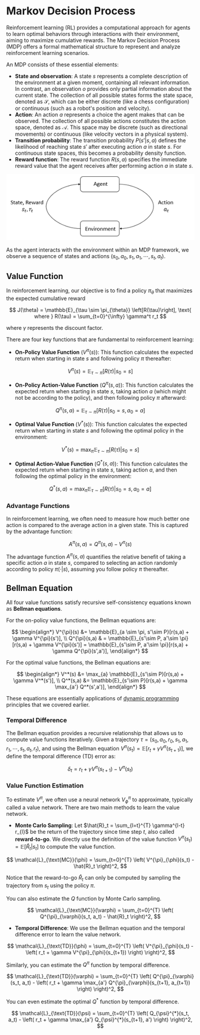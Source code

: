 # Markov Decision Process

Reinforcement learning (RL) provides a computational approach for agents to learn optimal behaviors through interactions with their environment, aiming to maximize cumulative rewards. 
The Markov Decision Process (MDP) offers a formal mathematical structure to represent and analyze reinforcement learning scenarios.

An MDP consists of these essential elements:

- **State and observation**: A state $s$ represents a complete description of the environment at a given moment, containing all relevant information. In contrast, an observation $o$ provides only partial information about the current state. The collection of all possible states forms the state space, denoted as $\mathcal{S}$, which can be either discrete (like a chess configuration) or continuous (such as a robot's position and velocity).
- **Action**: An action $a$ represents a choice the agent makes that can be observed. The collection of all possible actions constitutes the action space, denoted as $\mathcal{A}$. This space may be discrete (such as directional movements) or continuous (like velocity vectors in a physical system).
- **Transition probability**: The transition probability $P(s'|s,a)$ defines the likelihood of reaching state $s'$ after executing action $a$ in state $s$. For continuous state spaces, this becomes a probability density function.
- **Reward function**: The reward function $R(s,a)$ specifies the immediate reward value that the agent receives after performing action $a$ in state $s$.

![MDP](./rl.assets/mdp.png)


As the agent interacts with the environment within an MDP framework, we observe a sequence of states and actions $(s_0, a_0, s_1, a_1, \cdots, s_t, a_t)$.

<!-- 
### OpenAI Gym

OpenAI Gym is a toolkit for developing and comparing reinforcement learning algorithms. It provides a standard API for interacting with environments, and a suite of pre-implemented environments for testing and training reinforcement learning algorithms.

Initializing environments is very easy in Gym and can be done via:

```python
import gym
env = gym.make("LunarLander-v3", render_mode="human")
```

Here `render_mode="human"` will render the environment in a window.

We can initialize the environment and reset it via:

```python
state, info = env.reset()
```

The `state` is the initial state (observation) of the environment. You can have access to the observation space via `env.observation_space` and action space via `env.action_space`.

```python
print(env.observation_space)
# Box([-2.5, -2.5, -10., -10., -6.2831855, -10., -0., -0.], [2.5, 2.5, 10., 10., 6.2831855, 10., 1., 1.], (8,), float32):
# This is a continuous observation space with 8 dimensions.
print(env.action_space)
# Discrete(4): This is a discrete action space with 4 actions.
```

You can randomly sample an action from the action space via:

```python
action = env.action_space.sample()
```

Then you can take an action in the environment via:

```python
next_state, reward, terminated, truncated, info = env.step(action)
```

Here `terminated` and `truncated` are boolean variables that indicate if the episode is terminated or truncated.












## Policy

A policy is a rule used by an agent to decide what actions to take. 

A deterministic policy $\pi: \mathcal{S} \rightarrow \mathcal{A}$ is a mapping from states to actions. It represents the agent's behavior.

A stochastic policy $\pi(a|s)$ is a conditional probability distribution over actions given states. That means, given a state $s$, the policy $\pi$ will take action $a$ with probability $\pi(a|s)$. When the action space is continuous, the policy is a probability density function.

In deep RL, we deal with parameterized policies: 

$$
a_t \sim \pi_{\theta}(a|s_t) \text{ or } a_t = \pi_{\theta}(s_t)
$$

where $\theta$ is usually a neural network. In this course, we focus on the continuous state and action space with stochastic policy. In the following of this chapter, unless otherwise specified, we will presume the state and action spaces are continuous and $\pi(\cdot|s)$ is a density over action space.

Given a stochastic policy $\pi_{\theta}(a|s)$, the MDP trajectory $\tau = (s_0, a_0, r_0, s_1, a_1, r_1, \cdots, s_t, a_t, r_t)$ is generated by

$$
a_t \sim \pi_{\theta}(a|s_t) \\
s_{t+1} \sim P(s_{t+1}|s_t, a_t)\\
r_t = R(s_t, a_t)
$$

**PyTorch Implementation**

The following code shows the complete implementation of a stochastic policy in PyTorch.

```python
import gym

def sample_trajectory(env, policy, max_steps=200):
    state, _ = env.reset()
    trajectory = []
    
    for _ in range(max_steps):
        action = policy(state)  # Choose action using provided policy function
        next_state, reward, terminated, truncated, info = env.step(action)
        done = terminated or truncated
        trajectory.append((state, action, reward, next_state, done))
        state = next_state
        if done:
            break
            
    return trajectory

# For demonstration, here's an example using CartPole-v1.
env = gym.make('CartPole-v1')
# Example policy: A random policy that returns a random valid action.
def random_policy(state):
    return env.action_space.sample()
# Sample a trajectory using the random policy.
traj = sample_trajectory(env, random_policy)
for state, action, reward, next_state, done in traj:
    env.render() # visualize the current state of the environment
```

You can visualize the current state of the environment via: -->




## Value Function

In reinforcement learning, our objective is to find a policy $\pi_{\theta}$ that maximizes the expected cumulative reward

$$
J(\theta) = \mathbb{E}_{\tau \sim \pi_{\theta}} \left[R(\tau)\right], \text{ where } R(\tau) = \sum_{t=0}^{\infty} \gamma^t r_t
$$

where $\gamma$ represents the discount factor.

There are four key functions that are fundamental to reinforcement learning:

- **On-Policy Value Function** ($V^{\pi}(s)$): This function calculates the expected return when starting in state $s$ and following policy $\pi$ thereafter:

$$
V^{\pi}(s) = \mathbb{E}_{\tau \sim \pi}[R(\tau)| s_0 = s]
$$

- **On-Policy Action-Value Function** ($Q^{\pi}(s,a)$): This function calculates the expected return when starting in state $s$, taking action $a$ (which might not be according to the policy), and then following policy $\pi$ afterward:

$$
Q^{\pi}(s,a) = \mathbb{E}_{\tau \sim \pi}[R(\tau)| s_0 = s, a_0 = a]
$$

- **Optimal Value Function** ($V^*(s)$): This function calculates the expected return when starting in state $s$ and following the optimal policy in the environment:

$$
V^*(s) = \max_{\pi} \mathbb{E}_{\tau \sim \pi}[R(\tau)| s_0 = s]
$$

- **Optimal Action-Value Function** ($Q^*(s,a)$): This function calculates the expected return when starting in state $s$, taking action $a$, and then following the optimal policy in the environment:

$$
Q^*(s,a) = \max_{\pi} \mathbb{E}_{\tau \sim \pi}[R(\tau)| s_0 = s, a_0 = a]
$$

### Advantage Functions

In reinforcement learning, we often need to measure how much better one action is compared to the average action in a given state. This is captured by the advantage function:

$$
A^{\pi}(s,a) = Q^{\pi}(s,a) - V^{\pi}(s)
$$

The advantage function $A^{\pi}(s,a)$ quantifies the relative benefit of taking a specific action $a$ in state $s$, compared to selecting an action randomly according to policy $\pi(·|s)$, assuming you follow policy $\pi$ thereafter.

## Bellman Equation

All four value functions satisfy recursive self-consistency equations known as **Bellman equations**.

For the on-policy value functions, the Bellman equations are:

$$
\begin{align*}
V^{\pi}(s) &= \mathbb{E}_{a \sim \pi, s'\sim P}[r(s,a) + \gamma V^{\pi}(s')], \\
Q^{\pi}(s,a) & = \mathbb{E}_{s'\sim P, a'\sim \pi}[r(s,a) + \gamma V^{\pi}(s')] = \mathbb{E}_{s'\sim P, a'\sim \pi}[r(s,a) + \gamma Q^{\pi}(s',a')],
\end{align*}
$$

For the optimal value functions, the Bellman equations are:

$$
\begin{align*}
V^*(s) &= \max_{a} \mathbb{E}_{s'\sim P}[r(s,a) + \gamma V^*(s')], \\
Q^*(s,a) &= \mathbb{E}_{s'\sim P}[r(s,a) + \gamma \max_{a'} Q^*(s',a')],
\end{align*}
$$

These equations are essentially applications of [dynamic programming](../chapter_algorithms/dynamic_programming.md) principles that we covered earlier.

### Temporal Difference

The Bellman equation provides a recursive relationship that allows us to compute value functions iteratively. Given a trajectory $\tau = (s_0, a_0, r_0, s_1, a_1, r_1, \cdots, s_t, a_t, r_t)$, and using the Bellman equation $V^{\pi}(s_t) = \mathbb{E}[r_t + \gamma V^{\pi}(s_{t+1})]$, we define the temporal difference (TD) error as:

$$
\delta_t = r_t + \gamma V^{\pi}(s_{t+1}) - V^{\pi}(s_t)
$$



### Value Function Estimation

To estimate $V^{\pi}$, we often use a neural network $V^{\pi}_{\phi}$ to approximate, typically called a value network. There are two main methods to learn the value network.

- **Monte Carlo Sampling**: Let $\hat{R}_t = \sum_{l=t}^{T} \gamma^{l-t} r_{l}$ be the return of the trajectory since time step $t$, also called **reward-to-go**. We directly use the definition of the value function $V^{\pi}(s_t) = \mathbb{E}[\hat{R}_t| s_t]$ to compute the value function.

$$
\mathcal{L}_{\text{MC}}(\phi) = \sum_{t=0}^{T} \left( V^{\pi}_{\phi}(s_t) - \hat{R}_t \right)^2,
$$

Notice that the reward-to-go $\hat{R}_t$ can only be computed by sampling the trajectory from $s_t$ using the policy $\pi$.

You can also estimate the $Q$ function by Monte Carlo sampling.

$$
\mathcal{L}_{\text{MC}}(\varphi) = \sum_{t=0}^{T} \left( Q^{\pi}_{\varphi}(s_t, a_t) - \hat{R}_t \right)^2,
$$



- **Temporal Difference**: We use the Bellman equation and the temporal difference error to learn the value network.


$$
\mathcal{L}_{\text{TD}}(\phi) = \sum_{t=0}^{T} \left( V^{\pi}_{\phi}(s_t) - \left( r_t + \gamma V^{\pi}_{\phi}(s_{t+1}) \right) \right)^2,
$$

Similarly, you can estimate the $Q^\pi$ function by temporal difference.

$$
\mathcal{L}_{\text{TD}}(\varphi) = \sum_{t=0}^{T} \left( Q^{\pi}_{\varphi}(s_t, a_t) - \left( r_t + \gamma \max_{a'} Q^{\pi}_{\varphi}(s_{t+1}, a_{t+1}) \right) \right)^2,
$$

You can even estimate the optimal $Q^*$ function by temporal difference.

$$
\mathcal{L}_{\text{TD}}(\psi) = \sum_{t=0}^{T} \left( Q_{\psi}^{*}(s_t, a_t) - \left( r_t + \gamma \max_{a'} Q_{\psi}^{*}(s_{t+1}, a') \right) \right)^2,
$$



